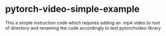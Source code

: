 # pytorch-video-simple-example

This a simple instruction code which requires adding an .mp4 video to root of directory and renaming the code accordingly to test pytorchvideo library
